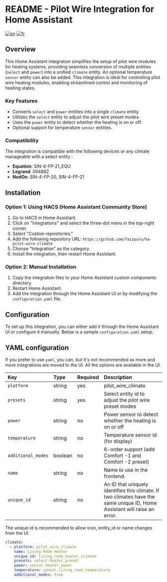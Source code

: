 # README - Pilot Wire Integration for Home Assistant

[![en](https://img.shields.io/badge/lang-en-red.svg)](https://github.com/faizpuru/ha-pilot-wire-climate/blob/master/README.md)
[![fr](https://img.shields.io/badge/lang-fr-blue.svg)](https://github.com/faizpuru/ha-pilot-wire-climate/blob/master/README-fr.md)

## Overview
This Home Assistant integration simplifies the setup of pilot wire modules for heating systems, providing seamless conversion of multiple entities (`select` and `power`) into a unified `climate` entity. An optional temperature `sensor` entity can also be added. This integration is ideal for controlling pilot wire heating modules, enabling streamlined control and monitoring of heating states.

### Key Features
- Converts `select` and `power` entities into a single `climate` entity.
- Utilizes the `select` entity to adjust the pilot wire preset modes.
- Uses the `power` entity to detect whether the heating is on or off.
- Optional support for temperature `sensor` entities.

### Compatibility
The integration is compatible with the following devices or any climate manageable with a select entity :
- **Equation**: SIN-4-FP-21_EQU
- **Legrand**: 064882
- **NodOn**: SIN-4-FP-20, SIN-4-FP-21

## Installation

### Option 1: Using HACS (Home Assistant Community Store)
1. Go to HACS in Home Assistant.
2. Click on "Integrations" and select the three-dot menu in the top-right corner.
3. Select "Custom repositories."
4. Add the following repository URL: `https://github.com/faizpuru/ha-pilot-wire-climate`
5. Choose "Integration" as the category.
6. Install the integration, then restart Home Assistant.

### Option 2: Manual Installation
1. Copy the integration files to your Home Assistant custom components directory.
2. Restart Home Assistant.
3. Add the integration through the Home Assistant UI or by modifying the `configuration.yaml` file.

## Configuration
To set up this integration, you can either add it through the Home Assistant UI or configure it manually. Below is a sample `configuration.yaml` setup.

## YAML configuration

If you prefer to use `yaml`, you can, but it's not recommended as more and more integrations are moved to the UI. All the options are available in the UI.

| Key                | Type    | Required | Description                                                                                                               |
| :----------------- | :------ | :------- | :------------------------------------------------------------------------------------------------------------------------ |
| `platform`         | string  | yes      | pilot_wire_climate                                                                                                        |
| `presets`          | string  | yes      | Select entity id to adjust the pilot wire preset modes                                                                    |
| `power`            | string  | no       | Power sensor to detect whether the heating is on or off                                                                   |
| `temperature`      | string  | no       | Temperature sensor id (for display)                                                                                       |
| `additional_modes` | boolean | no       | 6-order support (add Comfort -1 and Comfort -2 preset)                                                                    |
| `name`             | string  | no       | Name to use in the frontend.                                                                                              |
| `unique_id`        | string  | no       | An ID that uniquely identifies this climate. If two climates have the same unique ID, Home Assistant will raise an error. |

The unique id is recommended to allow icon, entity_id or name changes from the UI.

```yaml
climate:
  - platform: pilot_wire_climate
    name: Living Room Heater
    unique_id: living_room_heater_climate
    presets: select.heater_preset
    power: sensor.heater_power
    temperature: sensor.living_room_temperature
    additional_modes: true